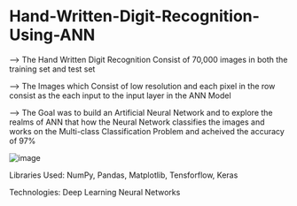 # Hand-Written-Digit-Recognition-Using-ANN

--> The Hand Written Digit Recognition Consist of 70,000 images in both the training set and test set

--> The Images which Consist of low resolution and each pixel in the row consist as the each input to the input layer in the ANN Model

--> The Goal was to build an Artificial Neural Network and to explore the realms of ANN that how the Neural Network 
    classifies the images and     works on the Multi-class  Classification Problem and acheived the accuracy of 97%


   ![image](https://github.com/mudith-nahata/Hand-Written-Digit-Recognition-Using-ANN/assets/96544398/4fb238de-3d3e-4ee4-b8b4-3fa8f5673e03)

   Libraries Used: NumPy, Pandas, Matplotlib, Tensforflow, Keras

   Technologies:   Deep Learning Neural Networks

